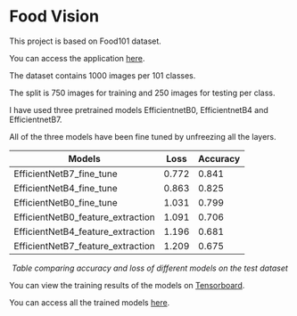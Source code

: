 # Food Vision
 
This project is based on Food101 dataset.

You can access the application [here](http://food-vision.eastus.cloudapp.azure.com/).

The dataset contains 1000 images per 101 classes. 

The split is 750 images for training and 250 images for testing per class.

I have used three pretrained models EfficientnetB0, EfficientnetB4 and EfficientnetB7.

All of the three models have been fine tuned by unfreezing all the layers.

<div align="center">

| Models | Loss | Accuracy |
| ------ | ---- | -------- |
| EfficientNetB7_fine_tune | 0.772 | 0.841 |
| EfficientNetB4_fine_tune | 0.863 | 0.825 |
| EfficientNetB0_fine_tune | 1.031 | 0.799 |
| EfficientNetB0_feature_extraction | 1.091 | 0.706 |
| EfficientNetB4_feature_extraction | 1.196 | 0.681 |
| EfficientNetB7_feature_extraction | 1.209 | 0.675 |

<i>Table comparing accuracy and loss of different models on the test dataset</i></div>

You can view the training results of the models on [Tensorboard](https://tensorboard.dev/experiment/3IOc29c8QNGGjRrmOjK9cg/).

You can access all the trained models [here](https://drive.google.com/drive/folders/1oVryuptgSuaB-K9sez8N5b1tj4qmp8-k?usp=share_link).
